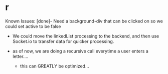 # r

Known Issues:
[done]- Need a background-div that can be clicked on so we could set active to be false

- We could move the linkedList processing to the backend, and then use Socket.io to transfer data for quicker processing. 

- as of now, we are doing a recursive call everytime a user enters a letter....
	- this can GREATLY be optimized...